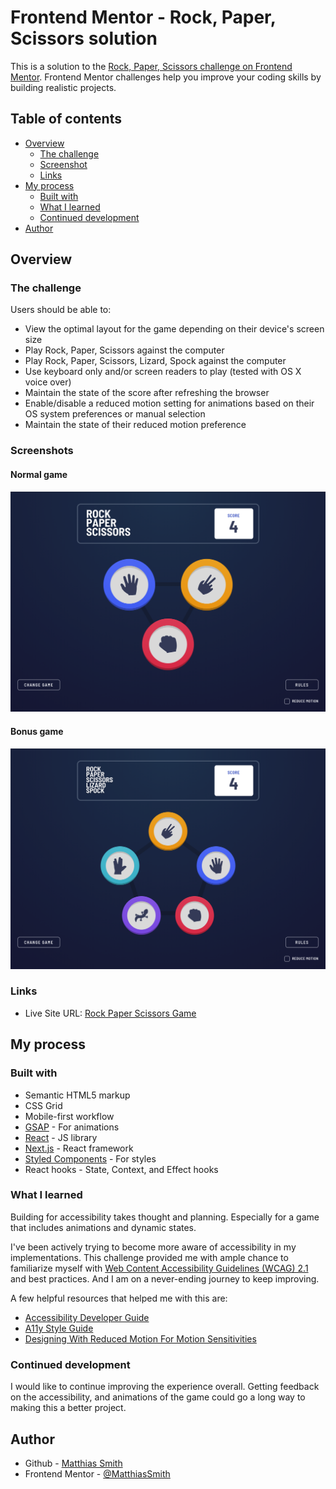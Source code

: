 # Frontend Mentor - Rock, Paper, Scissors solution

This is a solution to the [Rock, Paper, Scissors challenge on Frontend Mentor](https://www.frontendmentor.io/challenges/rock-paper-scissors-game-pTgwgvgH). Frontend Mentor challenges help you improve your coding skills by building realistic projects. 

## Table of contents

- [Overview](#overview)
  - [The challenge](#the-challenge)
  - [Screenshot](#screenshot)
  - [Links](#links)
- [My process](#my-process)
  - [Built with](#built-with)
  - [What I learned](#what-i-learned)
  - [Continued development](#continued-development)
- [Author](#author)

## Overview

### The challenge

Users should be able to:

- View the optimal layout for the game depending on their device's screen size
- Play Rock, Paper, Scissors against the computer
- Play Rock, Paper, Scissors, Lizard, Spock against the computer
- Use keyboard only and/or screen readers to play (tested with OS X voice over)
- Maintain the state of the score after refreshing the browser
- Enable/disable a reduced motion setting for animations based on their OS system preferences or manual selection
- Maintain the state of their reduced motion preference

### Screenshots

#### Normal game
![](screenshots/rock-paper-scissors-screenshot.png)

#### Bonus game
![](screenshots/rock-paper-scissors-lizard-spock-screenshot.png)

### Links

- Live Site URL: [Rock Paper Scissors Game](https://rock-paper-scissors-matthiassmith.vercel.app/)

## My process

### Built with

- Semantic HTML5 markup
- CSS Grid
- Mobile-first workflow
- [GSAP](https://greensock.com/) - For animations
- [React](https://reactjs.org/) - JS library
- [Next.js](https://nextjs.org/) - React framework
- [Styled Components](https://styled-components.com/) - For styles
- React hooks - State, Context, and Effect hooks

### What I learned

Building for accessibility takes thought and planning.
Especially for a game that includes animations and dynamic states.

I've been actively trying to become more aware of accessibility in my implementations. This challenge provided me with ample chance to familiarize myself with [Web Content Accessibility Guidelines (WCAG) 2.1](https://www.w3.org/TR/WCAG21/) and best practices. And I am on a never-ending journey to keep improving.

A few helpful resources that helped me with this are:
- [Accessibility Developer Guide](https://www.accessibility-developer-guide.com/)
- [A11y Style Guide](https://a11y-style-guide.com/style-guide/)
- [Designing With Reduced Motion For Motion Sensitivities](https://www.smashingmagazine.com/2020/09/design-reduced-motion-sensitivities/#top)

### Continued development

I would like to continue improving the experience overall. Getting feedback on the accessibility, and animations of the game could go a long way to making this a better project.

## Author

- Github - [Matthias Smith](https://github.com/MatthiasSmith)
- Frontend Mentor - [@MatthiasSmith](https://www.frontendmentor.io/profile/MatthiasSmith)